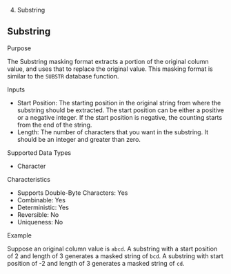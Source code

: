   4. Substring

## Substring

Purpose

The Substring masking format extracts a portion of the original column value,
and uses that to replace the original value. This masking format is similar to
the `SUBSTR` database function.

Inputs

  * Start Position: The starting position in the original string from where the substring should be extracted. The start position can be either a positive or a negative integer. If the start position is negative, the counting starts from the end of the string. 
  * Length: The number of characters that you want in the substring. It should be an integer and greater than zero. 

Supported Data Types

  * Character

Characteristics

  * Supports Double-Byte Characters: Yes
  * Combinable: Yes
  * Deterministic: Yes
  * Reversible: No
  * Uniqueness: No

Example

Suppose an original column value is `abcd`. A substring with a start position
of 2 and length of 3 generates a masked string of `bcd`. A substring with
start position of -2 and length of 3 generates a masked string of `cd`.
